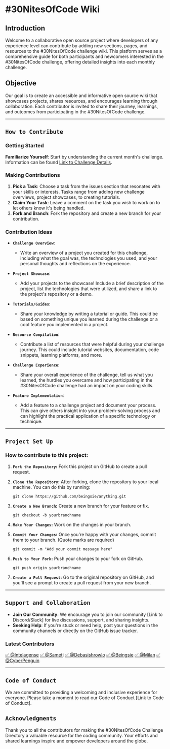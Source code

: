# #30NitesOfCode Wiki

## Introduction
Welcome to a collaborative open source project where developers of any experience level can contribute by adding new sections, pages, and resources to the #30NitesOfCode challenge wiki. This platform serves as a comprehensive guide for both participants and newcomers interested in the #30NitesOfCode challenge, offering detailed insights into each monthly challenge.

## Objective
Our goal is to create an accessible and informative open source wiki that showcases projects, shares resources, and encourages learning through collaboration. Each contributor is invited to share their journey, learnings, and outcomes from participating in the #30NitesOfCode challenge.

---

## `How to Contribute`

### Getting Started
**Familiarize Yourself**: Start by understanding the current month's challenge. Information can be found [Link to Challenge Details](https://www.codedex.io/30-nites-of-code).

### Making Contributions
1. **Pick a Task**: Choose a task from the issues section that resonates with your skills or interests. Tasks range from adding new challenge overviews, project showcases, to creating tutorials.
2. **Claim Your Task**: Leave a comment on the task you wish to work on to let others know it's being handled.
3. **Fork and Branch**: Fork the repository and create a new branch for your contribution.

### Contribution Ideas
- **`Challenge Overview`**:
    - Write an overview of a project you created for this challenge, including what the goal was, the technologies you used, and your personal thoughts and reflections on the experience.

- **`Project Showcase`**:
    - Add your projects to the showcase! Include a brief description of the project, list the technologies that were utilized, and share a link to the project's repository or a demo.

- **`Tutorials/Guides`**:
    - Share your knowledge by writing a tutorial or guide. This could be based on something unique you learned during the challenge or a cool feature you implemented in a project. 

- **`Resource Compilation`**:
    - Contribute a list of resources that were helpful during your challenge journey. This could include tutorial websites, documentation, code snippets, learning platforms, and more.

- **`Challenge Experience`**:
    - Share your overall experience of the challenge, tell us what you learned, the hurdles you overcame and how participating in the #30NitesOfCode challenge had an impact on your coding skills.

- **`Feature Implementation`**:
    - Add a feature to a challenge project and document your process. This can give others insight into your problem-solving process and can highlight the practical application of a specific technology or technique.

---

## `Project Set Up`
### How to contribute to this project:

1. **`Fork the Repository`:** Fork this project on GitHub to create a pull request.

2. **`Clone the Repository`:** After forking, clone the repository to your local machine. You can do this by running:
   ```
   git clone https://github.com/beingsie/anything.git
   ```
3. **`Create a New Branch`:** Create a new branch for your feature or fix.
   ```
   git checkout -b yourbranchname
   ```

4. **`Make Your Changes`:** Work on the changes in your branch.

5. **`Commit Your Changes`:** Once you're happy with your changes, commit them to your branch. (Quote marks are required)
   ```
   git commit -m "Add your commit message here"
   ```

6. **`Push to Your Fork`:** Push your changes to your fork on GitHub.
   ```
   git push origin yourbranchname
   ```

7. **`Create a Pull Request`:** Go to the original repository on GitHub, and you'll see a prompt to create a pull request from your new branch.

---

## `Support and Collaboration`
- **Join Our Community**: We encourage you to join our community [Link to Discord/Slack] for live discussions, support, and sharing insights.
- **Seeking Help**: If you're stuck or need help, post your questions in the community channels or directly on the GitHub issue tracker.

### Latest Contributors
[✅ @Intelagense](https://github.com/intelagense)
[✅ @Sametj](https://github.com/sametj)
[✅ @Debasishrowlo](https://github.com/debasishrowlo)
[✅ @Beingsie](https://github.com/beingsie)
[✅ @Milan](https://github.com/MilanGrujicic)
[✅ @CyberPenguin](https://github.com/JasperDeJonghe)

---

## `Code of Conduct`
We are committed to providing a welcoming and inclusive experience for everyone. Please take a moment to read our Code of Conduct [Link to Code of Conduct].

## `Acknowledgments`
Thank you to all the contributors for making the #30NitesOfCode Challenge Directory a valuable resource for the coding community. Your efforts and shared learnings inspire and empower developers around the globe.
